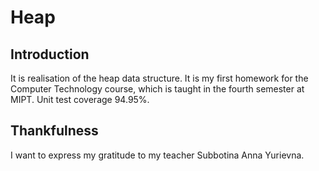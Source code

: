 # Heap

## Introduction

It is realisation of the heap data structure.
It is my first homework for the Computer Technology course, which is taught in the fourth semester at MIPT.
Unit test coverage 94.95%.

## Thankfulness

I want to express my gratitude to my teacher Subbotina Anna Yurievna.

